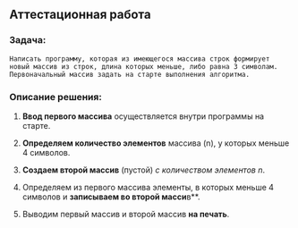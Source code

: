 ## Аттестационная работа

### Задача: 

    Написать программу, которая из имеющегося массива строк формирует новый массив из строк, длина которых меньше, либо равна 3 символам. Первоначальный массив задать на старте выполнения алгоритма. 

### Описание решения:

1. **Ввод первого массива** осуществляется внутри программы на старте.

2. **Определяем количество элементов** массива (n), у которых меньше 4 символов.

3. **Создаем второй массив** (пустой) *с количеством элементов n*.

4. Определяем из первого массива элементы, в которых меньше 4 символов и **записываем во второй масси**в**.

5. Выводим первый массив и второй массив **на печать**.